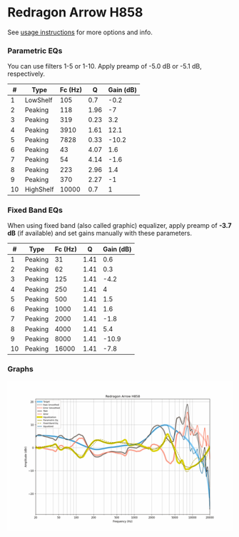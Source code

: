 # Redragon Arrow H858
See [usage instructions](https://github.com/jaakkopasanen/AutoEq#usage) for more options and info.

### Parametric EQs
You can use filters 1-5 or 1-10. Apply preamp of -5.0 dB or -5.1 dB, respectively.

|   # | Type      |   Fc (Hz) |    Q |   Gain (dB) |
|-----|-----------|-----------|------|-------------|
|   1 | LowShelf  |       105 | 0.7  |        -0.2 |
|   2 | Peaking   |       118 | 1.96 |        -7   |
|   3 | Peaking   |       319 | 0.23 |         3.2 |
|   4 | Peaking   |      3910 | 1.61 |        12.1 |
|   5 | Peaking   |      7828 | 0.33 |       -10.2 |
|   6 | Peaking   |        43 | 4.07 |         1.6 |
|   7 | Peaking   |        54 | 4.14 |        -1.6 |
|   8 | Peaking   |       223 | 2.96 |         1.4 |
|   9 | Peaking   |       370 | 2.27 |        -1   |
|  10 | HighShelf |     10000 | 0.7  |         1   |

### Fixed Band EQs
When using fixed band (also called graphic) equalizer, apply preamp of **-3.7 dB** (if available) and set gains manually with these parameters.

|   # | Type    |   Fc (Hz) |    Q |   Gain (dB) |
|-----|---------|-----------|------|-------------|
|   1 | Peaking |        31 | 1.41 |         0.6 |
|   2 | Peaking |        62 | 1.41 |         0.3 |
|   3 | Peaking |       125 | 1.41 |        -4.2 |
|   4 | Peaking |       250 | 1.41 |         4   |
|   5 | Peaking |       500 | 1.41 |         1.5 |
|   6 | Peaking |      1000 | 1.41 |         1.6 |
|   7 | Peaking |      2000 | 1.41 |        -1.8 |
|   8 | Peaking |      4000 | 1.41 |         5.4 |
|   9 | Peaking |      8000 | 1.41 |       -10.9 |
|  10 | Peaking |     16000 | 1.41 |        -7.8 |

### Graphs
![](./Redragon%20Arrow%20H858.png)
